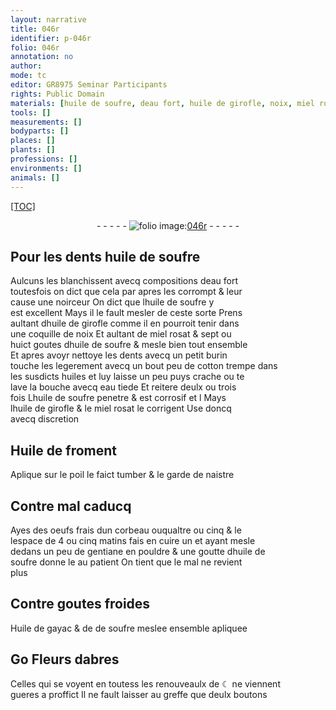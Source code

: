```yaml
---
layout: narrative
title: 046r
identifier: p-046r
folio: 046r
annotation: no
author:
mode: tc
editor: GR8975 Seminar Participants
rights: Public Domain
materials: [huile de soufre, deau fort, huile de girofle, noix, miel rosat, cotton, eau, Huile de froment, oeufs frais dun corbeau, gentiane, Huile de gayac, de soufre, Fleurs dabres]
tools: []
measurements: []
bodyparts: []
places: []
plants: []
professions: []
environments: []
animals: []
---
```


<p><a href="{{ site.baseurl }}/diplomatic/">[TOC]</a></p><div class="folio" align="center">- - - - - <a href="http://gallica.bnf.fr/ark:/12148/btv1b10500001g/f97.item" target="_blank"><img src="https://cu-mkp.github.io/2017-workshop-edition/assets/photo-icon.png" alt="folio image: " style="display:inline-block; margin-bottom:-3px;"/>046r</a> - - - - - </div>  
  

## Pour les dents <span class="m">huile de soufre</span>

 
Aulcuns les blanchissent avecq compositions <span class="m">deau fort</span><br/> toutesfois on dict que cela par apres les corrompt & leur<br/> cause une noirceur On dict que l<span class="m">huile de soufre</span> y<br/> est excellent Mays il le fault mesler de ceste sorte Prens<br/> aultant d<span class="m">huile de girofle</span> comme il en pourroit tenir dans<br/> une coquille de <span class="m">noix</span> Et aultant de <span class="m">miel rosat</span> & sept ou<br/> huict goutes dhuile de soufre & mesle bien tout ensemble<br/> Et apres avoyr nettoye les dents avecq un petit burin<br/> touche les legerement avecq un <span class="del">bout</span> peu de <span class="m">cotton</span> trempe dans<br/> les susdicts huiles et luy laisse un peu puys crache ou te<br/> lave la bouche avecq <span class="m">eau</span> tiede Et reitere deulx ou trois<br/> fois L<span class="m">huile de soufre</span> penetre & est corrosif <span class="del">et l</span> Mays<br/> l<span class="m">huile de girofle</span> & le miel rosat le corrigent Use doncq<br/> avecq discretion
 
 
  

## <span class="m">Huile de froment</span>

 
Aplique sur le poil le faict tumber & le garde de naistre
 
 
  

## Contre mal caducq

 
Ayes des <span class="m">oeufs frais dun corbeau</span> <span class="del">ou</span>qualtre ou cinq & <span class="del">le</span><br/> lespace de 4 ou cinq matins fais en cuire un et ayant mesle<br/> dedans un peu de <span class="m">gentiane</span> en pouldre & une goutte d<span class="m">huile de<br/> soufre</span> donne le au patient On tient que le mal ne revient<br/> plus
 
 
  

## Contre goutes froides

 
<span class="m">Huile de gayac</span> & de <span class="m">de soufre</span> meslee ensemble apliquee
 
 
  

## <span class="del">Go</span> <span class="m">Fleurs dabres</span>

 
Celles qui se voyent en tout<span class="del">es</span><span class="add">s</span> les renouveaulx de ☾ ne viennent<br/> gueres a proffict Il ne fault laisser au greffe que deulx boutons
 

